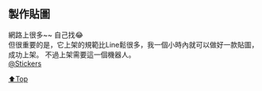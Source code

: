 ## 製作貼圖
網路上很多~~ 自己找😂  
但很重要的是，它上架的規範比Line鬆很多，我一個小時內就可以做好一款貼圖，成功上架。
不過上架需要這一個機器人。  
[@Stickers](https://t.me/Stickers)

[⬆️Top](#製作貼圖)